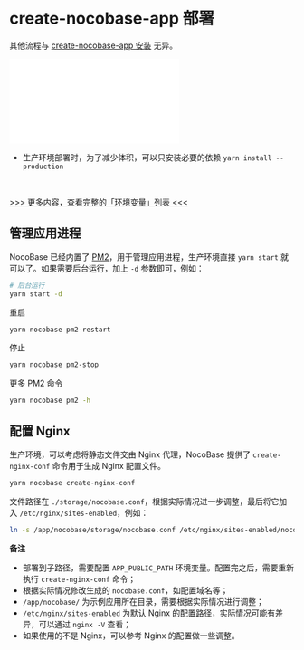 # create-nocobase-app 部署

其他流程与 [create-nocobase-app 安装](/welcome/getting-started/installation/create-nocobase-app) 无异。

<embed src="./env-note.md"></embed>
- 生产环境部署时，为了减少体积，可以只安装必要的依赖 `yarn install --production`

<br />

[>>> 更多内容，查看完整的「环境变量」列表 <<<](/welcome/getting-started/env)

## 管理应用进程

NocoBase 已经内置了 [PM2](https://pm2.keymetrics.io/)，用于管理应用进程，生产环境直接 `yarn start` 就可以了。如果需要后台运行，加上 `-d` 参数即可，例如：

```bash
# 后台运行
yarn start -d
```

重启

```bash
yarn nocobase pm2-restart
```

停止

```bash
yarn nocobase pm2-stop
```

更多 PM2 命令

```bash
yarn nocobase pm2 -h
```

## 配置 Nginx

生产环境，可以考虑将静态文件交由 Nginx 代理，NocoBase 提供了 `create-nginx-conf` 命令用于生成 Nginx 配置文件。

```bash
yarn nocobase create-nginx-conf
```

文件路径在 `./storage/nocobase.conf`，根据实际情况进一步调整，最后将它加入 `/etc/nginx/sites-enabled`，例如：

```bash
ln -s /app/nocobase/storage/nocobase.conf /etc/nginx/sites-enabled/nocobase.conf
```

**备注**

- 部署到子路径，需要配置 `APP_PUBLIC_PATH` 环境变量。配置完之后，需要重新执行 `create-nginx-conf` 命令；
- 根据实际情况修改生成的 `nocobase.conf`，如配置域名等；
- `/app/nocobase/` 为示例应用所在目录，需要根据实际情况进行调整；
- `/etc/nginx/sites-enabled` 为默认 Nginx 的配置路径，实际情况可能有差异，可以通过 `nginx -V` 查看；
- 如果使用的不是 Nginx，可以参考 Nginx 的配置做一些调整。
